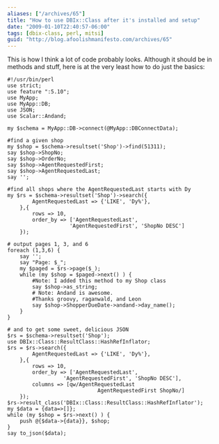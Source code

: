 ```yaml
---
aliases: ["/archives/65"]
title: "How to use DBIx::Class after it's installed and setup"
date: "2009-01-10T22:40:57-06:00"
tags: [dbix-class, perl, mitsi]
guid: "http://blog.afoolishmanifesto.com/archives/65"
---
```

This is how I think a lot of code probably looks. Although it should be in methods and stuff, here is at the very least how to do just the basics:

    #!/usr/bin/perl
    use strict;
    use feature ":5.10";
    use MyApp;
    use MyApp::DB;
    use JSON;
    use Scalar::Andand;

    my $schema = MyApp::DB->connect(@MyApp::DBConnectData);

    #find a given shop
    my $shop = $schema->resultset('Shop')->find(51311);
    say $shop->ShopNo;
    say $shop->OrderNo;
    say $shop->AgentRequestedFirst;
    say $shop->AgentRequestedLast;
    say '';

    #find all shops where the AgentRequestedLast starts with Dy
    my $rs = $schema->resultset('Shop')->search({
            AgentRequestedLast => {'LIKE', 'Dy%'},
        },{
            rows => 10,
            order_by => ['AgentRequestedLast',
                        'AgentRequestedFirst', 'ShopNo DESC']
        });

    # output pages 1, 3, and 6
    foreach (1,3,6) {
        say '';
        say "Page: $_";
        my $paged = $rs->page($_);
        while (my $shop = $paged->next() ) {
            #Note: I added this method to my Shop class
            say $shop->as_string;
            # Note: Andand is awesome.
            #Thanks groovy, raganwald, and Leon
            say $shop->ShopperDueDate->andand->day_name();
        }
    }

    # and to get some sweet, delicious JSON
    $rs = $schema->resultset('Shop');
    use DBIx::Class::ResultClass::HashRefInflator;
    $rs = $rs->search({
            AgentRequestedLast => {'LIKE', 'Dy%'},
        },{
            rows => 10,
            order_by => ['AgentRequestedLast',
                      'AgentRequestedFirst', 'ShopNo DESC'],
            columns => [qw/AgentRequestedLast
                                 AgentRequestedFirst ShopNo/]
        });
    $rs->result_class('DBIx::Class::ResultClass::HashRefInflator');
    my $data = {data=>[]};
    while (my $shop = $rs->next() ) {
        push @{$data->{data}}, $shop;
    }
    say to_json($data);

